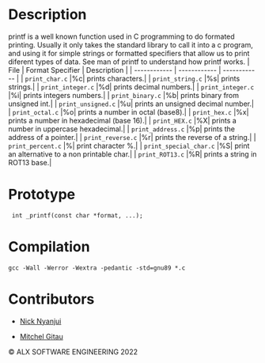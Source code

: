   # Description
 
 printf is a well known function used in C programming to do formated printing. Usually it only takes the standard library to call it into a c program, and using it for simple strings or formatted specifiers that allow us to print diferent types of data. See man of printf to understand how printf works.
 | File  | Format Specifier | Description   |
| ------------ | ------------ | ------------ |
| `print_char.c` |%c| prints characters.|
| `print_string.c` |%s| prints strings.|
| `print_integer.c` |%d| prints decimal numbers.|
| `print_integer.c` |%i| prints integers numbers.|
| `print_binary.c` |%b| prints binary from unsigned int.|
| `print_unsigned.c` |%u| prints an unsigned decimal number.|
| `print_octal.c` |%o| prints a number in octal (base8).|
| `print_hex.c` |%x| prints a number in hexadecimal (base 16).|
| `print_HEX.c` |%X| prints a number in uppercase hexadecimal.|
| `print_address.c` |%p| prints the address of a pointer.|
| `print_reverse.c` |%r| prints the reverse of a string.|
| `print_percent.c` |%| print character %.|
| `print_special_char.c` |%S| print an alternative to a non printable char.|
| `print_ROT13.c` |%R| prints a string in ROT13 base.|
 
 # Prototype
 
` int _printf(const char *format, ...);`

# Compilation

    gcc -Wall -Werror -Wextra -pedantic -std=gnu89 *.c

# Contributors
* [Nick Nyanjui](https://github.com/n1klaus)

* [Mitchel Gitau](https://github.com/mitchelgitau)

© ALX SOFTWARE ENGINEERING 2022

